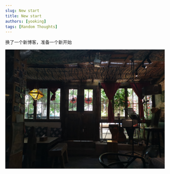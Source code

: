```yaml
---
slug: New start
title: New start
authors: [yooking]
tags: [Random Thoughts]
---
```


换了一个新博客，准备一个新开始

![Docusaurus Plushie](./image1.jpg)


